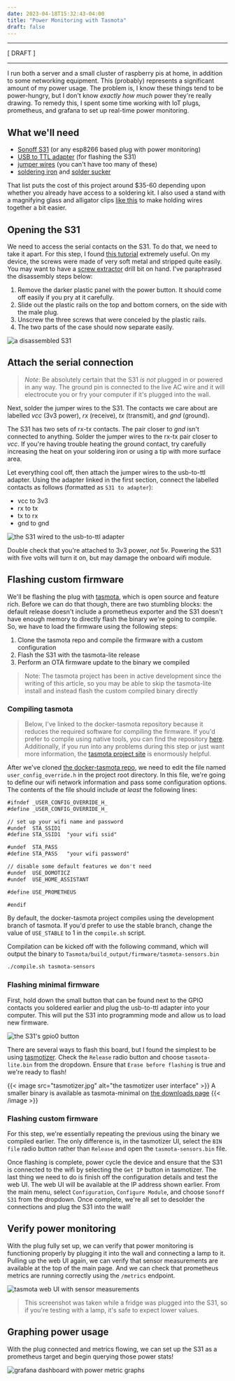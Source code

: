 ```yaml
---
date: 2023-04-18T15:32:43-04:00
title: "Power Monitoring with Tasmota"
draft: false
---
```

---

[ DRAFT ]

---

I run both a server and a small cluster of raspberry pis at home, in addition to some networking equipment. This (probably) represents a significant amount of my power usage. The problem is, I know these things tend to be power-hungry, but I don't know _exactly how much_ power they're really drawing. To remedy this, I spent some time working with IoT plugs, prometheus, and grafana to set up real-time power monitoring.

## What we'll need
- [Sonoff S31](https://sonoff.tech/product/smart-plugs/s31-s31lite/) (or any esp8266 based plug with power monitoring)
- [USB to TTL adapter](https://www.amazon.com/IZOKEE-CP2102-Converter-Adapter-Downloader/dp/B07D6LLX19) (for flashing the S31)
- [jumper wires](https://www.amazon.com/EDGELEC-cables-alambre-Dupont-colores/dp/B07GD2BWPY) (you can't have too many of these)
- [soldering iron](https://www.amazon.com/Liouhoum-Auto-Sleep-Adjustable-Temperature-Thermostatic/dp/B08PZBPXLZ) and [solder sucker](https://www.amazon.com/Teenitor-Solder-Sucker-Desoldering-Removal/dp/B0739LXQ6N)

That list puts the cost of this project around $35-60 depending upon whether you already have access to a soldering kit. I also used a stand with a magnifying glass and alligator clips [like this](https://www.amazon.com/Double-Third-Clamp-Alligator-Magnifying/dp/B006ZBJU04) to make holding wires together a bit easier.

## Opening the S31
We need to access the serial contacts on the S31. To do that, we need to take it apart. For this step, I found [this tutorial](http://www.phreakmonkey.com/2018/01/sonoff-s31-disassemble-and-flash.html) extremely useful. On my device, the screws were made of very soft metal and stripped quite easily. You may want to have a [screw extractor](https://www.lowes.com/n/how-to/remove-a-stripped-or-broken-screw) drill bit on hand. I've paraphrased the disassembly steps below:

1. Remove the darker plastic panel with the power button. It should come off easily if you pry at it carefully.
2. Slide out the plastic rails on the top and bottom corners, on the side with the male plug.
3. Unscrew the three screws that were conceled by the plastic rails.
4. The two parts of the case should now separate easily.

![a disassembled S31](disassembled.jpg)

## Attach the serial connection
>*Note*: Be absolutely certain that the S31 *is not* plugged in or powered in any way. The ground pin is connected to the live AC wire and it will electrocute you or fry your computer if it's plugged into the wall.

Next, solder the jumper wires to the S31. The contacts we care about are labelled *vcc* (3v3 power), *rx* (receive), *tx* (transmit), and *gnd* (ground).

The S31 has two sets of rx-tx contacts. The pair closer to *gnd* isn't connected to anything. Solder the jumper wires to the rx-tx pair closer to *vcc*. If you're having trouble heating the ground contact, try carefully increasing the heat on your soldering iron or using a tip with more surface area.

Let everything cool off, then attach the jumper wires to the usb-to-ttl adapter. Using the adapter linked in the first section, connect the labelled contacts as follows (formatted as `S31 to adapter`):
- vcc to 3v3
- rx to tx
- tx to rx
- gnd to gnd

![the S31 wired to the usb-to-ttl adapter](adapter-connected.jpg)

Double check that you're attached to 3v3 power, *not* 5v. Powering the S31 with five volts will turn it on, but may damage the onboard wifi module.

## Flashing custom firmware
We'll be flashing the plug with [tasmota](https://tasmota.github.io/docs/), which is open source and feature rich. Before we can do that though, there are two stumbling blocks: the default release doesn't include a prometheus exporter and the S31 doesn't have enough memory to directly flash the binary we're going to compile. So, we have to load the firmware using the following steps:

1. Clone the tasmota repo and compile the firmware with a custom configuration
2. Flash the S31 with the tasmota-lite release
3. Perform an OTA firmware update to the binary we compiled

>Note: The tasmota project has been in active development since the writing of this article, so you may be able to skip the tasmota-lite install and instead flash the custom compiled binary directly

### Compiling tasmota
>Below, I've linked to the docker-tasmota repository because it reduces the required software for compiling the firmware. If you'd prefer to compile using native tools, you can find the repository [here](https://github.com/arendst/tasmota). Additionally, if you run into any problems during this step or just want more information, the [tasmota project site](https://tasmota.github.io/docs/) is enormously helpful.

After we've cloned [the docker-tasmota repo](https://github.com/tasmota/docker-tasmota), we need to edit the file named `user_config_override.h` in the project root directory. In this file, we're going to define our wifi network information and pass some configuration options. The contents of the file should include _at least_ the following lines:

```markdown
#ifndef _USER_CONFIG_OVERRIDE_H_
#define _USER_CONFIG_OVERRIDE_H_

// set up your wifi name and password
#undef  STA_SSID1
#define STA_SSID1  "your wifi ssid"

#undef  STA_PASS
#define STA_PASS   "your wifi password"

// disable some default features we don't need
#undef  USE_DOMOTICZ
#undef  USE_HOME_ASSISTANT

#define USE_PROMETHEUS

#endif
```

By default, the docker-tasmota project compiles using the development branch of tasmota. If you'd prefer to use the stable branch, change the value of `USE_STABLE` to 1 in the `compile.sh` script.

Compilation can be kicked off with the following command, which will output the binary to `Tasmota/build_output/firmware/tasmota-sensors.bin`
```bash
./compile.sh tasmota-sensors
```

### Flashing minimal firmware
First, hold down the small button that can be found next to the GPIO contacts you soldered earlier and plug the usb-to-ttl adapter into your computer. This will put the S31 into programming mode and allow us to load new firmware.

![the S31's gpio0 button](gpio0-button.jpg)

There are several ways to flash this board, but I found the simplest to be using [tasmotizer](https://github.com/tasmota/tasmotizer). Check the `Release` radio button and choose `tasmota-lite.bin` from the dropdown. Ensure that `Erase before flashing` is true and we're ready to flash!

{{< image src="tasmotizer.jpg" alt="the tasmotizer user interface" >}}
A smaller binary is available as tasmota-minimal on [the downloads page](http://ota.tasmota.com/tasmota/release/)
{{< /image >}}

### Flashing custom firmware
For this step, we're essentially repeating the previous using the binary we compiled earlier. The only difference is, in the tasmotizer UI, select the `BIN file` radio button rather than `Release` and open the `tasmota-sensors.bin` file.

Once flashing is complete, power cycle the device and ensure that the S31 is connected to the wifi by selecting the `Get IP` button in tasmotizer. The last thing we need to do is finish off the configuration details and test the web UI. The web UI will be available at the IP address shown earlier. From the main menu, select `Configuration`, `Configure Module`, and choose `Sonoff S31` from the dropdown. Once complete, we're all set to desolder the connections and plug the S31 into the wall!

## Verify power monitoring
With the plug fully set up, we can verify that power monitoring is functioning properly by plugging it into the wall and connecting a lamp to it. Pulling up the web UI again, we can verify that sensor measurements are available at the top of the main page. And we can check that prometheus metrics are running correctly using the `/metrics` endpoint.

![tasmota web UI with sensor measurements](tasmota-ui.jpg)

>This screenshot was taken while a fridge was plugged into the S31, so if you're testing with a lamp, it's safe to expect lower values.

## Graphing power usage
With the plug connected and metrics flowing, we can set up the S31 as a prometheus target and begin querying those power stats!

![grafana dashboard with power metric graphs](grafana.jpg)
